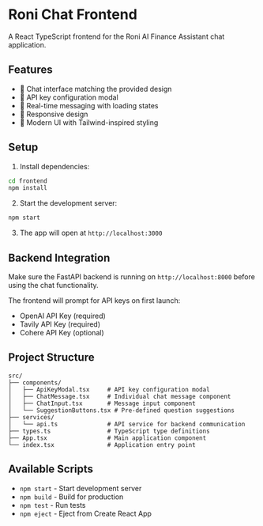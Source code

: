 # Roni Chat Frontend

A React TypeScript frontend for the Roni AI Finance Assistant chat application.

## Features

- 🤖 Chat interface matching the provided design
- 🔑 API key configuration modal
- 💬 Real-time messaging with loading states
- 📱 Responsive design
- 🎨 Modern UI with Tailwind-inspired styling

## Setup

1. Install dependencies:
```bash
cd frontend
npm install
```

2. Start the development server:
```bash
npm start
```

3. The app will open at `http://localhost:3000`

## Backend Integration

Make sure the FastAPI backend is running on `http://localhost:8000` before using the chat functionality.

The frontend will prompt for API keys on first launch:
- OpenAI API Key (required)
- Tavily API Key (required) 
- Cohere API Key (optional)

## Project Structure

```
src/
├── components/
│   ├── ApiKeyModal.tsx     # API key configuration modal
│   ├── ChatMessage.tsx     # Individual chat message component
│   ├── ChatInput.tsx       # Message input component
│   └── SuggestionButtons.tsx # Pre-defined question suggestions
├── services/
│   └── api.ts              # API service for backend communication
├── types.ts                # TypeScript type definitions
├── App.tsx                 # Main application component
└── index.tsx               # Application entry point
```

## Available Scripts

- `npm start` - Start development server
- `npm build` - Build for production
- `npm test` - Run tests
- `npm eject` - Eject from Create React App